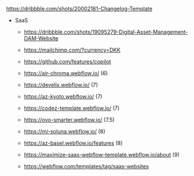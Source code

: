 https://dribbble.com/shots/20002181-Changelog-Template

- SaaS
    - https://dribbble.com/shots/19095279-Digital-Asset-Management-DAM-Website
    - https://mailchimp.com/?currency=DKK
    - https://github.com/features/copilot
    - https://air-chroma.webflow.io/ (6)
    - https://develix.webflow.io/ (7)
    - https://az-kyoto.webflow.io/ (7)
    - https://codez-template.webflow.io/ (7)
    - https://ovo-smarter.webflow.io/ (7.5)
    - https://mi-soluna.webflow.io/ (8)
    - https://az-basel.webflow.io/features (8)
    - https://maximize-saas-webflow-template.webflow.io/about (9)

    - https://webflow.com/templates/tag/saas-websites